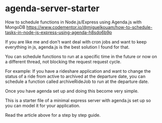 # agenda-server-starter
How to schedule functions in Node.js/Express using Agenda.js with MongoDB
https://www.codementor.io/@miguelkouam/how-to-schedule-tasks-in-node-js-express-using-agenda-h8sdo6b9p

If you are like me and don't want deal with cron jobs and want to keep everything in js, agenda.js is the best solution I found for that.

You can schedule functions to run at a specific time in the future or now on a different thread, not blocking the request request cycle.

For example:
If you have a rideshare application and want to change the status of a ride from active to archived at the departure date, you can schedule a function called archiveRideJob to run at the departure date.

Once you have agenda set up and doing this become very simple. 

This is a starter file of a minimal express server with agenda.js set up so you can model it for your application.

Read the article above for a step by step guide.